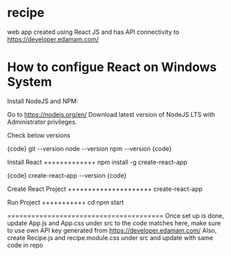 # recipe

web app created using React JS and has API connectivity to https://developer.edamam.com/

How to configue React on Windows System
=======================================

Install NodeJS and NPM:

Go to https://nodejs.org/en/
Download latest version of NodeJS LTS with Administrator privileges.

Check below versions

{code}
git --version
node --version
npm --version
{code}

Install React
+++++++++++++
npm install -g create-react-app

{code}
create-react-app --version
{code}

Create React Project
+++++++++++++++++++++
create-react-app <projectname>

Run Project
+++++++++++
cd <projectname>
npm start

=======================================
Once set up is done, update App.js and App.css under src to the code matches here, make sure to use own API key generated from https://developer.edamam.com/
Also, create Recipe.js and recipe.module.css under src and update with same code in repo

